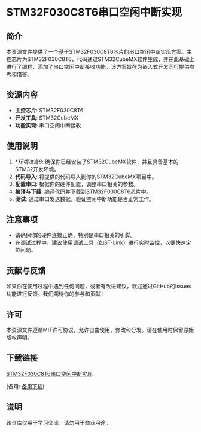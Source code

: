 # STM32F030C8T6串口空闲中断实现

## 简介
本资源文件提供了一个基于STM32F030C8T6芯片的串口空闲中断实现方案。主控芯片为STM32F030C8T6，代码通过STM32CubeMX软件生成，并在此基础上进行了编程，添加了串口空闲中断接收功能。该方案旨在为嵌入式开发同行提供参考和借鉴。

## 资源内容
- **主控芯片**: STM32F030C8T6
- **开发工具**: STM32CubeMX
- **功能实现**: 串口空闲中断接收

## 使用说明
1. **环境准备8*: 确保你已经安装了STM32CubeMX软件，并且具备基本的STM32开发环境。
2. **代码导入**: 将提供的代码导入到你的STM32CubeMX项目中。
3. **配置串口**: 根据你的硬件配置，调整串口相关的参数。
4. **编译与下载**: 编译代码并下载到STM32F030C8T6芯片中。
5. **测试**: 通过串口发送数据，验证空闲中断功能是否正常工作。

## 注意事项
- 请确保你的硬件连接正确，特别是串口相关的引脚。
- 在调试过程中，建议使用调试工具（如ST-Link）进行实时监控，以便快速定位问题。

## 贡献与反馈
如果你在使用过程中遇到任何问题，或者有改进建议，欢迎通过GitHub的Issues功能进行反馈。我们期待你的参与和贡献！

## 许可
本资源文件遵循MIT许可协议，允许自由使用、修改和分发。请在使用时保留原始版权声明。

## 下载链接
[STM32F030C8T6串口空闲中断实现](https://pan.quark.cn/s/2531a636b39b) 

(备用: [备用下载](https://pan.baidu.com/s/1ptgPxVQ1w3yGuD91rdoZuw?pwd=1234))

## 说明

该仓库仅用于学习交流，请勿用于商业用途。
